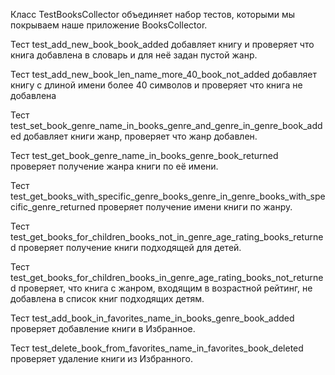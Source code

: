 Класс TestBooksCollector объединяет набор тестов, которыми мы покрываем наше приложение BooksCollector.

Тест test_add_new_book_book_added 
добавляет книгу и проверяет что книга добавлена в словарь и для неё задан пустой жанр.

Тест test_add_new_book_len_name_more_40_book_not_added
добавляет книгу с длиной имени более 40 символов и проверяет что книга не добавлена

Тест test_set_book_genre_name_in_books_genre_and_genre_in_genre_book_added
добавляет книги жанр, проверяет что жанр добавлен.

Тест test_get_book_genre_name_in_books_genre_book_returned
проверяет получение жанра книги по её имени.

Тест test_get_books_with_specific_genre_books_genre_in_genre_books_with_specific_genre_returned
проверяет получение имени книги по жанру.

Тест test_get_books_for_children_books_not_in_genre_age_rating_books_returned
проверяет получение книги подходящей для детей.

Тест test_get_books_for_children_books_in_genre_age_rating_books_not_returned
проверяет, что книга с жанром, входящим в возрастной рейтинг, не добавлена в список книг подходящих детям.

Тест test_add_book_in_favorites_name_in_books_genre_book_added
проверяет добавление книги в Избранное.

Тест test_delete_book_from_favorites_name_in_favorites_book_deleted
проверяет удаление книги из Избранного.
